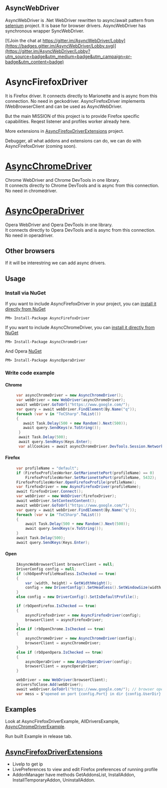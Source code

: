## AsyncWebDriver

AsyncWebDriver is .Net WebDriver rewritten to async/await pattern from [selenium](https://github.com/SeleniumHQ/selenium) project.
It is base for browser drivers.
AsyncWebDriver has synchronous wrapper SyncWebDriver.

[![Join the chat at https://gitter.im/AsyncWebDriver/Lobby](https://badges.gitter.im/AsyncWebDriver/Lobby.svg)](https://gitter.im/AsyncWebDriver/Lobby?utm_source=badge&utm_medium=badge&utm_campaign=pr-badge&utm_content=badge)

# AsyncFirefoxDriver
It is Firefox driver. It connects directly to Marionette and is async from this connection. No need in geckodriver.
AsyncFirefoxDriver implements IWebBrowserClient and can be used as AsyncWebDriver. 

But the main MISSION of this project is to provide Firefox specific capabilities.
Reqest listener and profiles worker already here.

More extensions in [AsyncFirefoxDriverExtensions](https://github.com/ToCSharp/AsyncFirefoxDriverExtensions) project.

Debugger, all what addons and extensions can do, we can do with AsyncFirefoxDriver (coming soon).

# [AsyncChromeDriver](https://github.com/ToCSharp/AsyncChromeDriver)
Chrome WebDriver and Chrome DevTools in one library.  
It connects directly to Chrome DevTools and is async from this connection. No need in chromedriver.

# [AsyncOperaDriver](https://github.com/ToCSharp/AsyncOperaDriver)
Opera WebDriver and Opera DevTools in one library.  
It connects directly to Opera DevTools and is async from this connection. No need in operadriver.


## Other browsers
If it will be interestring we can add async drivers.

## Usage
### Install via NuGet

If you want to include AsyncFirefoxDriver in your project, you can [install it directly from NuGet](https://www.nuget.org/packages/AsyncFirefoxDriver/)
```
PM> Install-Package AsyncFirefoxDriver
```
If you want to include AsyncChromeDriver, you can [install it directly from NuGet](https://www.nuget.org/packages/AsyncChromeDriver/)
```
PM> Install-Package AsyncChromeDriver
```
And Opera [NuGet](https://www.nuget.org/packages/AsyncOperaDriver/)
```
PM> Install-Package AsyncOperaDriver
```
### Write code example

#### Chrome
```csharp
     var asyncChromeDriver = new AsyncChromeDriver();
     var webDriver = new WebDriver(asyncChromeDriver);
     await webDriver.GoToUrl("https://www.google.com/");
     var query = await webDriver.FindElement(By.Name("q"));
     foreach (var v in "ToCSharp".ToList())
     {
        await Task.Delay(500 + new Random().Next(500));
        await query.SendKeys(v.ToString());
      }
      await Task.Delay(500);
      await query.SendKeys(Keys.Enter);
      var allCookies = await asyncChromeDriver.DevTools.Session.Network.GetAllCookies(new GetAllCookiesCommand());

```

#### Firefox
```csharp
     var profileName = "default";
     if (FirefoxProfilesWorker.GetMarionettePort(profileName) == 0)
         FirefoxProfilesWorker.SetMarionettePort(profileName, 5432);
     FirefoxProfilesWorker.OpenFirefoxProfile(profileName);
     var firefoxDriver = new AsyncFirefoxDriver(profileName);
     await firefoxDriver.Connect();
     var webDriver = new WebDriver(firefoxDriver);
     await webDriver.SetContextContent();
     await webDriver.GoToUrl("https://www.google.com/");
     var query = await webDriver.FindElement(By.Name("q"));
     foreach (var v in "ToCSharp".ToList())
     {
         await Task.Delay(500 + new Random().Next(500));
         await query.SendKeys(v.ToString());
     }
     await Task.Delay(500);
     await query.SendKeys(Keys.Enter);
```
#### Open
```csharp
     IAsyncWebBrowserClient browserClient = null;
     DriverConfig config = null;
     if (chbOpenProfileHeadless.IsChecked == true)
     {
         var (width, height) = GetWidthHeight();
         config = new DriverConfig().SetHeadless().SetWindowSize(width, height).SetIsDefaultProfile();
     }
     else config = new DriverConfig().SetIsDefaultProfile();

     if (rbOpenFirefox.IsChecked == true)
     {
         asyncFirefoxDriver = new AsyncFirefoxDriver(config);
         browserClient = asyncFirefoxDriver;
     }
     else if (rbOpenChrome.IsChecked == true)
     {
         asyncChromeDriver = new AsyncChromeDriver(config);
         browserClient = asyncChromeDriver;
     }
     else if (rbOpenOpera.IsChecked == true)
     {
         asyncOperaDriver = new AsyncOperaDriver(config);
         browserClient = asyncOperaDriver;
     }

     webDriver = new WebDriver(browserClient);
     driversToClose.Add(webDriver);
     await webDriver.GoToUrl("https://www.google.com/"); // browser opens here
     var mess = $"opened on port {config.Port} in dir {config.UserDir} \nWhen close, dir will NOT be DELETED";
```

## Examples
Look at AsyncFirefoxDriverExample, AllDriversExample, [AsyncChromeDriverExample](https://github.com/ToCSharp/AsyncChromeDriver/tree/master/AsyncChromeDriverExample).

Run built Example in release tab.

## [AsyncFirefoxDriverExtensions](https://github.com/ToCSharp/AsyncFirefoxDriverExtensions)
* LiveIp to get ip
* LivePreferences to view and edit Firefox preferences of running profile
* AddonManager have methods GetAddonsList, InstallAddon, InstallTemporaryAddon, UninstallAddon.

